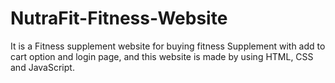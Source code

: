 # NutraFit-Fitness-Website
It is a Fitness supplement website for buying fitness Supplement with add to cart option and login page, and this website is made by using HTML, CSS and JavaScript.
